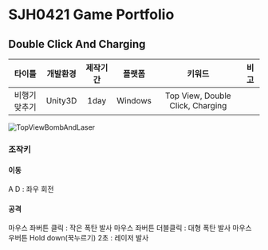 # SJH0421 Game Portfolio
## Double Click And Charging

|타이틀|개발환경|제작기간|플랫폼|키워드|비고|
|:-:|:-:|:-:|:-:|:-:|:-:|
|비행기 맞추기|Unity3D|1day|Windows|Top View, Double Click, Charging||  

![TopViewBombAndLaser](https://github.com/jhhrnavy/Portfolio/assets/59547352/b543ed9f-e0cc-4c84-a4b1-a103ed637aea)

### 조작키 
#### 이동  
  A D : 좌우 회전 
#### 공격  
  마우스 좌버튼 클릭 : 작은 폭탄 발사
  마우스 좌버튼 더블클릭 : 대형 폭탄 발사
  마우스 우버튼 Hold down(꾹누르기) 2초 : 레이저 발사
